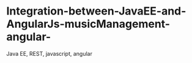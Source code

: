 # Integration-between-JavaEE-and-AngularJs-musicManagement-angular-
Java EE, REST, javascript, angular
